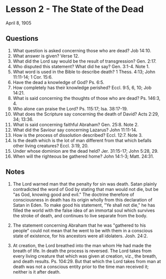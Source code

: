 # Lesson 2 - The State of the Dead

April 8, 1905

## Questions

1. What question is asked concerning those who are dead? Job 14:10.
2. What answer is given? Verse 12.
3. What did the Lord say would be the result of transgression? Gen. 2:17.
4. Who disputed this statement? What did he say? Gen. 3:1-4. Note 1.
5. What word is used in the Bible to describe death? 1 Thess. 4:13; John 11:11-14; 1 Cor. 15:6.
6. Have the dead a knowledge of God? Ps. 6:5.
7. How completely has their knowledge perished? Eccl. 9:5, 6, 10; Job 14:21.
8. What is said concerning the thoughts of those who are dead? Ps. 146:3, 4.
9. Who alone can praise the Lord? Ps. 115:17; Isa. 38:17-19.
10. What does the Scripture say concerning the death of David? Acts 2:29, 34; 13:36.
11. What is said concerning faithful Abraham? Gen. 25:8. Note 2.
12. What did the Saviour say concerning Lazarus? John 11:11-14.
13. How is the process of dissolution described? Eccl. 12:7. Note 3.
14. Is the death which is the lot of man different from that which befalls other living creatures? Eccl. 3:19, 20.
15. Under whose dominion are the dead held? Jer. 31:15-17; John 5:28, 29.
16. When will the righteous be gathered home? John 14:1-3; Matt. 24:31.

## Notes

1. The Lord warned man that the penalty for sin was death. Satan plainly contradicted the word of God by stating that man would not die, but be "as God, knowing good and evil." The doctrine therefore of consciousness in death has its origin wholly from this declaration of Satan in Eden. To make good his statement, "Ye shall not die," he has filled the world with the false idea of an immortal soul which survives the stroke of death, and continues to live separate from the body.

2. The statement concerning Abraham that he was "gathered to his people" could not mean that he went to be with them in a conscious state of existence, for his ancestors were all idolaters. Josh. 24:2.

3. At creation, the Lord breathed into the man whom He had made the breath of life. In death the process is reversed. The Lord takes from every living creature that which was given at creation, viz., the breath, and death results. Ps. 104:29. But that which the Lord takes from man at death was not a conscious entity prior to the time man received it; neither is it after death.